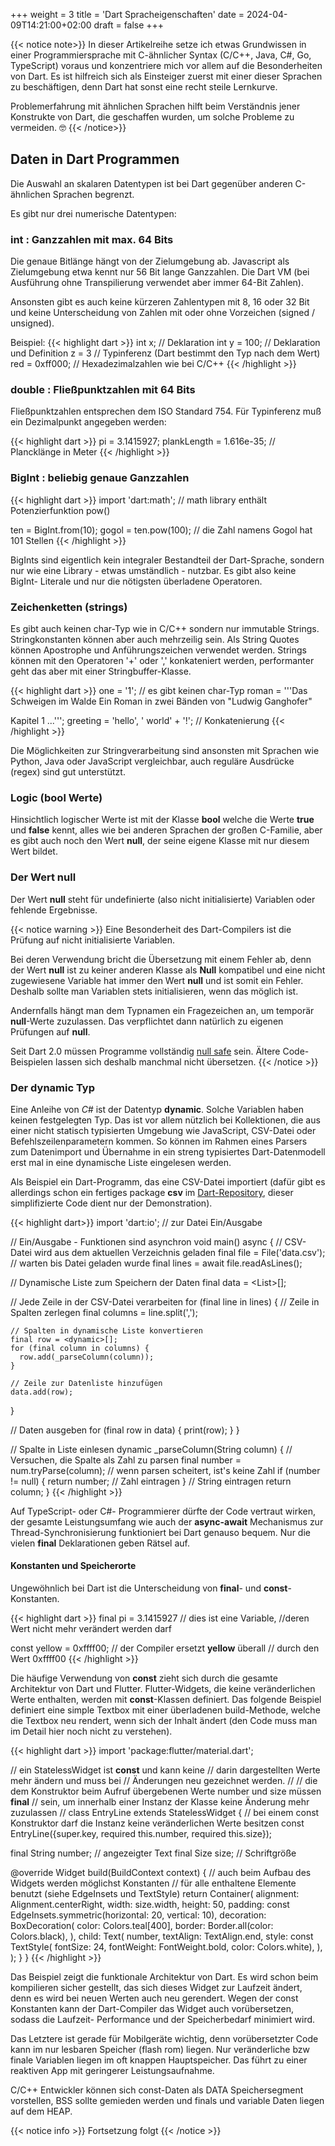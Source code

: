 +++
weight = 3
title = 'Dart Spracheigenschaften'
date = 2024-04-09T14:21:00+02:00
draft = false
+++

{{< notice note>}}
In dieser Artikelreihe setze ich etwas Grundwissen in einer Programmiersprache
 mit C-ähnlicher Syntax (C/C++, Java, C#, Go, TypeScript) voraus und konzentriere
 mich vor allem auf die Besonderheiten von Dart. Es ist hilfreich sich als Einsteiger
 zuerst mit einer dieser Sprachen zu beschäftigen, denn Dart hat sonst eine
 recht steile Lernkurve.

 Problemerfahrung mit ähnlichen Sprachen hilft beim Verständnis
 jener Konstrukte von Dart, die geschaffen wurden,
  um solche Probleme zu vermeiden. :nerd_face:
{{< /notice>}}

## Daten in Dart Programmen

Die Auswahl an skalaren Datentypen ist bei Dart gegenüber anderen C-ähnlichen
Sprachen begrenzt.

Es gibt nur drei numerische Datentypen:

### int : Ganzzahlen mit max. 64 Bits

Die genaue Bitlänge hängt von der Zielumgebung ab. Javascript als Zielumgebung
etwa kennt nur 56 Bit lange Ganzzahlen. Die Dart VM (bei Ausführung ohne
Transpilierung verwendet aber immer 64-Bit Zahlen).

Ansonsten gibt es auch
 keine kürzeren Zahlentypen mit 8, 16 oder 32 Bit und keine Unterscheidung
von Zahlen mit oder ohne Vorzeichen (signed / unsigned).

Beispiel:
{{< highlight dart >}}
int x;          // Deklaration
int y = 100;    // Deklaration und Definition
z = 3           // Typinferenz (Dart bestimmt den Typ nach dem Wert)
red = 0xff000;  // Hexadezimalzahlen wie bei C/C++
{{< /highlight >}}

### double : Fließpunktzahlen mit 64 Bits

Fließpunktzahlen entsprechen dem ISO Standard 754. Für Typinferenz muß ein
Dezimalpunkt angegeben werden:

{{< highlight dart >}}
pi = 3.1415927;
plankLength = 1.616e-35; // Plancklänge in Meter
{{< /highlight >}}

### BigInt : beliebig genaue Ganzzahlen

{{< highlight dart >}}
import 'dart:math';     // math library enthält Potenzierfunktion pow()

ten = BigInt.from(10);
gogol = ten.pow(100);   // die Zahl namens Gogol hat 101 Stellen
{{< /highlight >}}

BigInts sind eigentlich kein integraler Bestandteil der Dart-Sprache,
sondern nur wie eine Library - etwas umständlich - nutzbar.
Es gibt also keine BigInt- Literale und nur die nötigsten überladene Operatoren.

### Zeichenketten (strings)

Es gibt auch keinen char-Typ wie in C/C++ sondern nur immutable Strings.
Stringkonstanten können aber auch mehrzeilig sein.
Als String Quotes können Apostrophe und Anführungszeichen verwendet werden.
Strings können mit den Operatoren '+' oder ',' konkateniert werden,
performanter geht das aber mit einer Stringbuffer-Klasse.

{{< highlight dart >}}
one = '1';           // es gibt keinen char-Typ
roman = '''Das Schweigen im Walde
Ein Roman in zwei Bänden von
"Ludwig Ganghofer"

Kapitel 1 ...''';
greeting = 'hello', ' world' + '!'; // Konkatenierung
{{< /highlight >}}

Die Möglichkeiten zur Stringverarbeitung sind ansonsten mit Sprachen wie Python,
Java oder JavaScript vergleichbar, auch reguläre Ausdrücke (regex) sind gut unterstützt.

### Logic (bool Werte)

Hinsichtlich logischer Werte ist mit der Klasse **bool** welche die Werte **true** und
 **false** kennt, alles wie bei anderen Sprachen der großen C-Familie, aber es gibt auch
 noch den Wert **null**, der seine eigene Klasse mit nur diesem Wert bildet.

### Der Wert **null**

Der Wert **null** steht für undefinierte (also nicht initialisierte) Variablen
 oder fehlende Ergebnisse.

{{< notice warning >}}
Eine Besonderheit des Dart-Compilers ist die Prüfung auf nicht initialisierte Variablen.

Bei deren Verwendung bricht die Übersetzung mit einem Fehler ab, denn der Wert **null** ist
zu keiner anderen Klasse als **Null** kompatibel und eine nicht zugewiesene Variable
hat immer den Wert **null** und ist somit ein Fehler.
Deshalb sollte man Variablen stets initialisieren, wenn das möglich ist.

Andernfalls hängt man dem Typnamen ein Fragezeichen an, um temporär **null**-Werte
zuzulassen. Das verpflichtet dann natürlich zu eigenen Prüfungen auf **null**.

Seit Dart 2.0 müssen Programme vollständig [null safe](https://dart.dev/null-safety/understanding-nul-safety) sein. Ältere Code-Beispielen lassen sich deshalb manchmal
nicht übersetzen.
{{< /notice >}}

### Der dynamic Typ

Eine Anleihe von *C#* ist der Datentyp **dynamic**. Solche Variablen haben keinen
festgelegten Typ.
Das ist vor allem nützlich bei Kollektionen, die aus einer nicht statisch typisierten
Umgebung wie JavaScript, CSV-Datei oder Befehlszeilenparametern kommen.
So können im Rahmen eines Parsers zum Datenimport und Übernahme in ein streng
typisiertes Dart-Datenmodell erst mal in eine dynamische Liste eingelesen werden.

Als Beispiel ein Dart-Programm, das eine CSV-Datei importiert (dafür gibt es allerdings
schon ein fertiges package **csv** im [Dart-Repository](https://pub.dev/),
dieser simplifizierte Code dient nur der Demonstration).

{{< highlight dart>}}
import 'dart:io'; // zur Datei Ein/Ausgabe

// Ein/Ausgabe - Funktionen sind asynchron
void main() async {
  // CSV-Datei wird aus dem aktuellen Verzeichnis geladen
  final file = File('data.csv');
  // warten bis Datei geladen wurde
  final lines = await file.readAsLines();

  // Dynamische Liste zum Speichern der Daten
  final data = <List<dynamic>>[];

  // Jede Zeile in der CSV-Datei verarbeiten
  for (final line in lines) {
    // Zeile in Spalten zerlegen
    final columns = line.split(',');

    // Spalten in dynamische Liste konvertieren
    final row = <dynamic>[];
    for (final column in columns) {
      row.add(_parseColumn(column));
    }

    // Zeile zur Datenliste hinzufügen
    data.add(row);
  }

  // Daten ausgeben
  for (final row in data) {
    print(row);
  }
}

// Spalte in Liste einlesen
dynamic _parseColumn(String column) {
  // Versuchen, die Spalte als Zahl zu parsen
  final number = num.tryParse(column);
  // wenn parsen scheitert, ist's keine Zahl
  if (number != null) {
    return number; // Zahl eintragen
  }
  // String eintragen
  return column;
}
{{< /highlight >}}

Auf TypeScript- oder C#- Programmierer dürfte der Code vertraut wirken,
der gesamte Leistungsumfang wie auch der **async-await** Mechanismus zur
Thread-Synchronisierung funktioniert bei Dart genauso bequem. Nur die
vielen **final** Deklarationen geben Rätsel auf.

#### Konstanten und Speicherorte

Ungewöhnlich bei Dart ist die Unterscheidung von **final**- und **const**- Konstanten.

{{< highlight dart >}}
final pi = 3.1415927     // dies ist eine Variable,
                         //deren Wert nicht mehr verändert werden darf

const yellow = 0xffff00; // der Compiler ersetzt **yellow** überall
                         // durch den Wert 0xffff00
{{< /highlight >}}

Die häufige Verwendung von **const** zieht sich durch die gesamte Architektur
von Dart und Flutter. Flutter-Widgets, die keine veränderlichen Werte enthalten,
werden mit **const**-Klassen definiert. Das folgende Beispiel definiert eine
simple Textbox mit einer überladenen build-Methode, welche die Textbox neu rendert,
wenn sich der Inhalt ändert (den Code muss man im Detail hier noch nicht zu verstehen).

{{< highlight dart >}}
import 'package:flutter/material.dart';

// ein StatelessWidget ist **const** und kann keine
// darin dargestellten Werte mehr ändern und muss bei
// Änderungen neu gezeichnet werden.
//
// die dem Konstruktor beim Aufruf übergebenen Werte number und size müssen **final**
// sein, um innerhalb einer Instanz der Klasse keine Änderung mehr zuzulassen
//
class EntryLine extends StatelessWidget {
  // bei einem const Konstruktor darf die Instanz keine veränderlichen Werte besitzen
  const EntryLine({super.key, required this.number, required this.size});

  final String number; // angezeigter Text
  final Size size;     // Schriftgröße

  @override
  Widget build(BuildContext context) {
    // auch beim Aufbau des Widgets werden möglichst Konstanten
    // für alle enthaltene Elemente benutzt (siehe EdgeInsets und TextStyle)
    return Container(
      alignment: Alignment.centerRight,
      width: size.width,
      height: 50,
      padding: const EdgeInsets.symmetric(horizontal: 20, vertical: 10),
      decoration: BoxDecoration(
        color: Colors.teal[400],
        border: Border.all(color: Colors.black),
      ),
      child: Text(
        number,
        textAlign: TextAlign.end,
        style: const TextStyle(
            fontSize: 24, fontWeight: FontWeight.bold, color: Colors.white),
      ),
    );
  }
}
{{< /highlight >}}

Das Beispiel zeigt die funktionale Architektur von Dart. Es wird schon beim
kompilieren sicher gestellt, das sich dieses Widget zur Laufzeit ändert,
denn es wird bei neuen Werten auch neu gerendert. Wegen der const Konstanten
kann der Dart-Compiler das Widget auch vorübersetzen, sodass die Laufzeit-
Performance und der Speicherbedarf minimiert wird.

Das Letztere  ist gerade für Mobilgeräte wichtig, denn vorübersetzter Code kann
im nur lesbaren Speicher (flash rom) liegen. Nur veränderliche bzw finale
Variablen liegen im oft knappen Hauptspeicher. Das führt zu einer
reaktiven App mit geringerer Leistungsaufnahme.

C/C++ Entwickler können sich const-Daten als DATA Speichersegment
vorstellen, BSS sollte gemieden werden und finals und variable Daten liegen
auf dem HEAP.

{{< notice info >}}
Fortsetzung folgt
{{< /notice >}}
